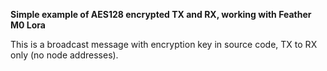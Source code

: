 **Simple example of AES128 encrypted TX and RX, working with Feather M0 Lora**

This is a broadcast message with encryption key in source code, TX to RX only (no node addresses).
